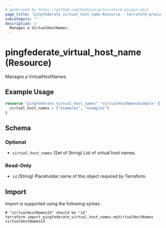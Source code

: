 ```yaml
---
# generated by https://github.com/hashicorp/terraform-plugin-docs
page_title: "pingfederate_virtual_host_name Resource - terraform-provider-pingfederate"
subcategory: ""
description: |-
  Manages a VirtualHostNames.
---
```


# pingfederate_virtual_host_name (Resource)

Manages a VirtualHostNames.

## Example Usage

```terraform
resource "pingfederate_virtual_host_names" "virtualHostNamesExample" {
  virtual_host_names = ["example1", "example2"]
}
```

<!-- schema generated by tfplugindocs -->
## Schema

### Optional

- `virtual_host_names` (Set of String) List of virtual host names.

### Read-Only

- `id` (String) Placeholder name of this object required by Terraform.

## Import

Import is supported using the following syntax:

```shell
# "virtualHostNamesId" should be "id"
terraform import pingfederate_virtual_host_names.myVirtualHostNames virtualHostNamesId
```
